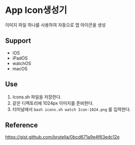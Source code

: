 # App Icon생성기
이미지 파일 하나를 사용하여 자동으로 앱 아이콘을 생성



## Support

- iOS
- iPadOS
- watchOS
- macOS



## Use
1. Icons.sh 파일을 저장한다.
2. 같은 디렉토리에 1024px 이미지를 준비한다.
3. 터미널에서 `bash icons.sh watch Icon-1024.png` 를 입력한다.



## Reference

https://gist.github.com/brutella/0bcd671a9e4f63edc12e